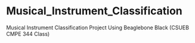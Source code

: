 # Musical_Instrument_Classification
Musical Instrument Classification Project Using Beaglebone Black (CSUEB CMPE 344 Class)
